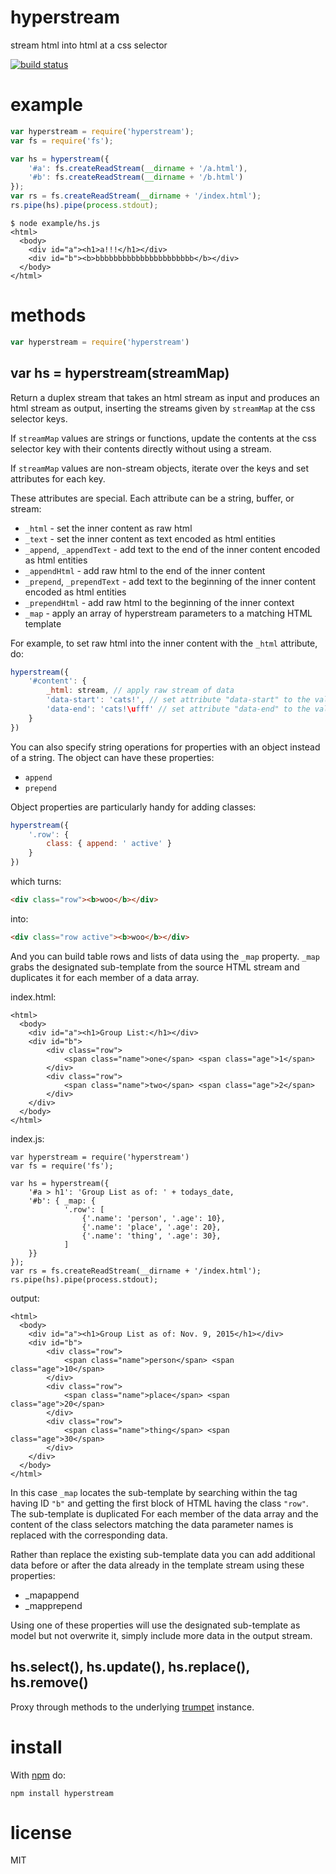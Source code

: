 # hyperstream

stream html into html at a css selector

[![build status](https://secure.travis-ci.org/substack/hyperstream.png)](http://travis-ci.org/substack/hyperstream)

# example

``` js
var hyperstream = require('hyperstream');
var fs = require('fs');

var hs = hyperstream({
    '#a': fs.createReadStream(__dirname + '/a.html'),
    '#b': fs.createReadStream(__dirname + '/b.html')
});
var rs = fs.createReadStream(__dirname + '/index.html');
rs.pipe(hs).pipe(process.stdout);
```

```
$ node example/hs.js
<html>
  <body>
    <div id="a"><h1>a!!!</h1></div>
    <div id="b"><b>bbbbbbbbbbbbbbbbbbbbbb</b></div>
  </body>
</html>
```

# methods

``` js
var hyperstream = require('hyperstream')
```

## var hs = hyperstream(streamMap)

Return a duplex stream that takes an html stream as input and produces an html
stream as output, inserting the streams given by `streamMap` at the css selector
keys.

If `streamMap` values are strings or functions, update the contents at the css
selector key with their contents directly without using a stream.

If `streamMap` values are non-stream objects, iterate over the keys and set
attributes for each key.

These attributes are special. Each attribute can be a string, buffer, or stream:

* `_html` - set the inner content as raw html
* `_text` - set the inner content as text encoded as html entities
* `_append`, `_appendText` - add text to the end of the inner content encoded as
html entities
* `_appendHtml` - add raw html to the end of the inner content
* `_prepend`, `_prependText` - add text to the beginning of the inner content
encoded as html entities
* `_prependHtml` - add raw html to the beginning of the inner context
* `_map` - apply an array of hyperstream parameters to a matching HTML template

For example, to set raw html into the inner content with the `_html` attribute,
do:

``` js
hyperstream({
    '#content': {
        _html: stream, // apply raw stream of data
        'data-start': 'cats!', // set attribute "data-start" to the value "cats!"
        'data-end': 'cats!\ufff' // set attribute "data-end" to the value "cats!\ufff"
    }
})
```

You can also specify string operations for properties with an object instead of
a string. The object can have these properties:

* `append`
* `prepend`

Object properties are particularly handy for adding classes:

``` js
hyperstream({
    '.row': {
        class: { append: ' active' }
    }
})
```

which turns:

``` html
<div class="row"><b>woo</b></div>
```

into:

``` html
<div class="row active"><b>woo</b></div>
```

And you can build table rows and lists of data using the `_map` property.
`_map` grabs the designated sub-template from the source HTML stream and duplicates
it for each member of a data array.

index.html:

```
<html>
  <body>
    <div id="a"><h1>Group List:</h1></div>
    <div id="b">
        <div class="row">
            <span class="name">one</span> <span class="age">1</span>
        </div>
        <div class="row">
            <span class="name">two</span> <span class="age">2</span>
        </div>
    </div>
  </body>
</html>
```

index.js:

```
var hyperstream = require('hyperstream')
var fs = require('fs');

var hs = hyperstream({
    '#a > h1': 'Group List as of: ' + todays_date,
    '#b': { _map: {
            '.row': [
                {'.name': 'person', '.age': 10},
                {'.name': 'place', '.age': 20},
                {'.name': 'thing', '.age': 30},
            ]
    }}
});
var rs = fs.createReadStream(__dirname + '/index.html');
rs.pipe(hs).pipe(process.stdout);
```

output:

```
<html>
  <body>
    <div id="a"><h1>Group List as of: Nov. 9, 2015</h1></div>
    <div id="b">
        <div class="row">
            <span class="name">person</span> <span class="age">10</span>
        </div>
        <div class="row">
            <span class="name">place</span> <span class="age">20</span>
        </div>
        <div class="row">
            <span class="name">thing</span> <span class="age">30</span>
        </div>
    </div>
  </body>
</html>
```

In this case `_map` locates the sub-template by searching within the tag
having ID `"b"` and getting the first block of HTML having the class `"row"`.
The sub-template is duplicated For each member of the data array and the
content of the class selectors matching the data parameter names is replaced
with the corresponding data.

Rather than replace the existing sub-template data you can add additional data before or 
after the data already in the template stream using these properties:

* _mapappend
* _mapprepend

Using one of these properties will use the designated sub-template as model
but not overwrite it, simply include more data in the output stream.

## hs.select(), hs.update(), hs.replace(), hs.remove()

Proxy through methods to the underlying
[trumpet](https://github.com/substack/node-trumpet) instance.

# install

With [npm](https://npmjs.org) do:

```
npm install hyperstream
```

# license

MIT
